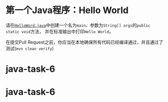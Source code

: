 # 第一个Java程序：Hello World

请在[`HelloWord.java`](https://github.com/code-camp-2023-1/hello-world/blob/main/src/main/java/com/jirengu/HelloWorld.java)中创建一个名为`main`、参数为`String[] args`的`public static void`方法，
并在标准输出中打印`Hello World`。

在提交Pull Request之前，你应当在本地确保所有代码已经编译通过，并且通过了测试(`mvn clean verify`)

# java-task-6
# java-task-6
